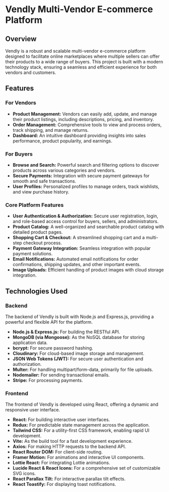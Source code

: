 # Vendly Multi-Vendor E-commerce Platform

## Overview

Vendly is a robust and scalable multi-vendor e-commerce platform designed to facilitate online marketplaces where multiple sellers can offer their products to a wide range of buyers. This project is built with a modern technology stack, ensuring a seamless and efficient experience for both vendors and customers.

## Features

### For Vendors

- **Product Management:** Vendors can easily add, update, and manage their product listings, including descriptions, pricing, and inventory.
- **Order Management:** Comprehensive tools to view and process orders, track shipping, and manage returns.
- **Dashboard:** An intuitive dashboard providing insights into sales performance, product popularity, and earnings.

### For Buyers

- **Browse and Search:** Powerful search and filtering options to discover products across various categories and vendors.
- **Secure Payments:** Integration with secure payment gateways for smooth and safe transactions.
- **User Profiles:** Personalized profiles to manage orders, track wishlists, and view purchase history.

### Core Platform Features

- **User Authentication & Authorization:** Secure user registration, login, and role-based access control for buyers, sellers, and administrators.
- **Product Catalog:** A well-organized and searchable product catalog with detailed product pages.
- **Shopping Cart & Checkout:** A streamlined shopping cart and a multi-step checkout process.
- **Payment Gateway Integration:** Seamless integration with popular payment solutions.
- **Email Notifications:** Automated email notifications for order confirmations, shipping updates, and other important events.
- **Image Uploads:** Efficient handling of product images with cloud storage integration.

## Technologies Used

### Backend

The backend of Vendly is built with Node.js and Express.js, providing a powerful and flexible API for the platform.

- **Node.js & Express.js:** For building the RESTful API.
- **MongoDB (via Mongoose):** As the NoSQL database for storing application data.
- **bcrypt:** For secure password hashing.
- **Cloudinary:** For cloud-based image storage and management.
- **JSON Web Tokens (JWT):** For secure user authentication and authorization.
- **Multer:** For handling multipart/form-data, primarily for file uploads.
- **Nodemailer:** For sending transactional emails.
- **Stripe:** For processing payments.

### Frontend

The frontend of Vendly is developed using React, offering a dynamic and responsive user interface.

- **React:** For building interactive user interfaces.
- **Redux:** For predictable state management across the application.
- **Tailwind CSS:** For a utility-first CSS framework, enabling rapid UI development.
- **Vite:** As the build tool for a fast development experience.
- **Axios:** For making HTTP requests to the backend API.
- **React Router DOM:** For client-side routing.
- **Framer Motion:** For animations and interactive UI components.
- **Lottie React:** For integrating Lottie animations.
- **Lucide React & React Icons:** For a comprehensive set of customizable SVG icons.
- **React Parallax Tilt:** For interactive parallax tilt effects.
- **React Toastify:** For displaying toast notifications.
